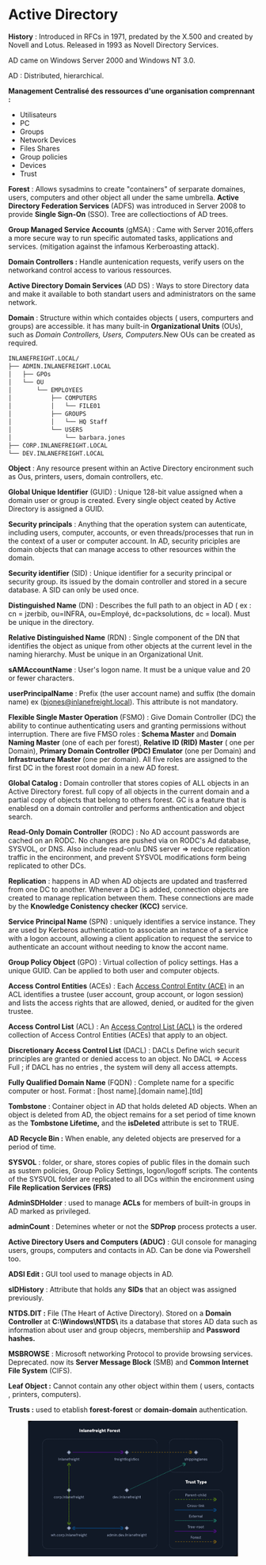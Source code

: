 # Active Directory

**History** :  Introduced  in RFCs in 1971, predated by the X.500 and created by Novell and Lotus. Released in 1993 as Novell Directory Services.

AD came on Windows Server 2000 and Windows NT 3.0.

AD : Distributed, hierarchical. &#x20;

**Management Centralisé des ressources d'une organisation  comprennant :**&#x20;

* Utilisateurs&#x20;
* PC
* Groups
* Network Devices&#x20;
* Files Shares&#x20;
* Group policies&#x20;
* Devices&#x20;
* Trust&#x20;

**Forest**  :  Allows sysadmins to create "containers" of serparate domaines, users, computers and other object all under the same umbrella. **Active Directory Federation Services** (ADFS) was introduced in Server 2008 to provide **Single Sign-On** (SSO). Tree are collectioctions of AD trees.

**Group Managed Service Accounts** (gMSA) :  Came with Server 2016,offers a more secure way to run specific automated tasks, applications and services. (mitigation against the infamous Kerberoasting attack).

**Domain Controllers :** Handle auntenication requests, verify users on the networkand control access to various ressources.

**Active Directory Domain Services** (AD DS) : Ways to store Directory data and make it available to both standart users and administrators on the same network.&#x20;

**Domain** : Structure within which contaides objects ( users, compurters and groups) are accessible. it has many built-in **Organizational Units** (OUs), such as _Domain Controllers, Users, Computers_.New OUs can be created as required.&#x20;

```shell-session
INLANEFREIGHT.LOCAL/
├── ADMIN.INLANEFREIGHT.LOCAL
│   ├── GPOs
│   └── OU
│       └── EMPLOYEES
│           ├── COMPUTERS
│           │   └── FILE01
│           ├── GROUPS
│           │   └── HQ Staff
│           └── USERS
│               └── barbara.jones
├── CORP.INLANEFREIGHT.LOCAL
└── DEV.INLANEFREIGHT.LOCAL
```

**Object** : Any resource present within an Active Directory encironment such as Ous, printers, users, domain controllers, etc.

**Global Unique Identifier** (GUID) :  Unique 128-bit value assigned when a domain user or group is created. Every single object ceated by Active Directory is assigned a GUID.&#x20;

**Security principals** :  Anything that the operation system can autenticate, including users, computer, accounts, or even threads/processes that run in the context of a user or computer account.  In AD, security priciples are domain objects that can manage access to other resources within the domain.&#x20;

**Security identifier** (SID) :  Unique identifier for a security principal or security group. its issued by the domain controller and stored in a secure database. A SID can only be used once.&#x20;

**Distinguished Name** (DN) :  Describes the full path to an object in AD ( ex : cn = jzerbib, ou=INFRA, ou=Employé, dc=packsolutions, dc = local). Must be unique in the directory.&#x20;

**Relative Distinguished Name** (RDN) :  Single component of the DN that identifies the object as unique from other objects at the current level in the naming hierarchy.  Must be unique in an Organizational  Unit.

**sAMAccountName** : User's logon name. It must be a unique value and 20 or fewer characters.&#x20;

**userPrincipalName** :  Prefix (the user account name) and suffix (the domain name)  ex (bjones@inlanefreight.local). This attribute is not mandatory.&#x20;

**Flexible Single Master Operation** (FSMO)  :  Give Domain Controller (DC) the ability to continue authenticating users and granting permissions without interruption. There are five FMSO roles :  **Schema Master** and **Domain Naming Master** (one of each per forest), **Relative ID (RID) Master** ( one per Domain), **Primary Domain Controller (PDC) Emulator**  (one per Domain) and **Infrastructure Master** (one per domain).   All five roles are assigned to the first DC in the forest root domain in a new AD forest.&#x20;

**Global Catalog  :**  Domain controller that stores copies of ALL objects in an Active Directory forest.   full copy of all objects in the current domain and a partial copy of objects that belong to others forest. GC is a feature that is enablesd on a domain controller and performs  anthentication and object search.&#x20;

**Read-Only Domain Controller** (RODC)  : No AD account passwords are cached on an RODC. No changes are pushed via on RODC's Ad database, SYSVOL, or DNS. Also include read-onlu DNS server => reduce replication traffic in the encironment, and prevent SYSVOL modifications form being replicated to other DCs.&#x20;

**Replication** :  happens in AD when AD objects are updated and trasferred from one DC to another. Whenever a DC is added, connection objects are created to manage replication between them. These connections are made by the **Knowledge Conistency checker (KCC)** service.&#x20;

**Service Principal Name** (SPN) :  uniquely identifies a service instance. They are used by Kerberos authentication to associate an instance of a service with a logon account, allowing a client application to request the service to authenticate an account without needing to know the accont name.&#x20;

**Group Policy Object** (GPO) : Virtual collection of policy settings. Has a unique GUID. Can be applied to both user and computer objects.

**Access Control Entities** (ACEs) : Each [Access Control Entity (ACE)](https://docs.microsoft.com/en-us/windows/win32/secauthz/access-control-entries) in an ACL identifies a trustee (user account, group account, or logon session) and lists the access rights that are allowed, denied, or audited for the given trustee.

**Access Control List** (ACL)  :  An [Access Control List (ACL)](https://docs.microsoft.com/en-us/windows/win32/secauthz/access-control-lists) is the ordered collection of Access Control Entities (ACEs) that apply to an object.

**Discretionary Access Control List** (DACL)  : DACLs Define wich securit principles are granted or denied access to an object.  No DACL => Access Full ;  if DACL has no entries , the system will deny all access attempts.

**Fully Qualified Domain Name** (FQDN) : Complete name for a specific computer or host. Format : \[host name].\[domain name].\[tld]

**Tombstone** :  Container object in AD that holds deleted AD objects. When  an object  is deleted from AD, the object remains for a set period of time known as the **Tombstone Lifetime,** and the **isDeleted** attribute is set to TRUE.&#x20;

**AD Recycle Bin :** When enable, any deleted objects are preserved for a period of time.&#x20;

**SYSVOL** : folder, or share, stores copies of public files in the domain such as sustem policies, Group Policy Settings, logon/logoff scripts.  The contents of the SYSVOL folder are replicated to all DCs within the encironment using **File Replication Services (FRS)**&#x20;

**AdminSDHolder** : used to manage **ACLs** for members of built-in groups in AD marked as privileged.&#x20;

**adminCount** : Detemines wheter or not the **SDProp** process protects a user.&#x20;

**Active Directory Users and Computers (ADUC)** : GUI console for managing users, groups, computers and contacts in AD. Can be done via Powershell too.&#x20;

**ADSI Edit :** GUI tool used to manage objects in AD.&#x20;

**sIDHistory** : Attribute that holds any **SIDs** that an object was assigned previously.&#x20;

**NTDS.DIT  :** File  (The Heart of Active Directory). Stored on a **Domain Controller** at  **C:\Windows\NTDS\\**  its a database that stores AD data such as information about user and group objecrs, membershiip and **Password hashes.**&#x20;

**MSBROWSE** :  Microsoft networking Protocol to provide browsing services.  Deprecated. now its **Server Message Block** (SMB) and  **Common Internet File System** (CIFS).&#x20;

**Leaf Object :**  Cannot contain any other object within them ( users, contacts , printers, computers).

**Trusts :** used to etablish **forest-forest**  or **domain-domain**  authentication.

<figure><img src="../../../.gitbook/assets/image (1) (1).png" alt=""><figcaption></figcaption></figure>


